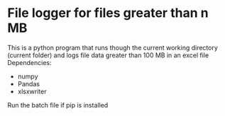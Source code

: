 # File logger for files greater than n MB  
This is a python program that runs though the current working directory (current folder) and logs file data greater than 100 MB in an excel file  
Dependencies:  
* numpy
* Pandas
* xlsxwriter  
  
Run the batch file if pip is installed

